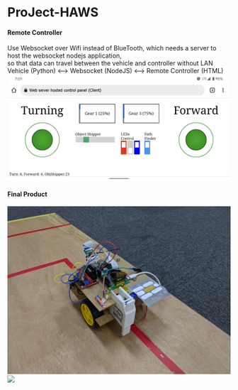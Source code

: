 # ProJect-HAWS

#### Remote Controller

Use Websocket over Wifi instead of BlueTooth, which needs a server to host the websocket nodejs application, <br> so that data can travel between the vehicle and controller without LAN<br>
Vehicle (Python) <--> Websocket (NodeJS) <--> Remote Controller (HTML)
![](./images/control_panel.jpeg)

#### Final Product
![](./images/ProJect_HAWS-2.jpg)
![](./images/ProJect_HAWS-1.jpg)
